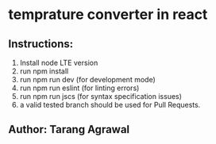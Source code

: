 # temprature converter in react 

## Instructions:
1. Install node LTE version
2. run npm install
3. run npm run dev (for development mode)
4. run npm run eslint (for linting errors)
5. run npm run jscs (for syntax specification issues)
6. a valid tested branch should be used for Pull Requests.

## Author: Tarang Agrawal
